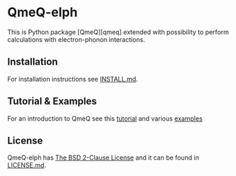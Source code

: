 QmeQ-elph
=========

This is Python package [QmeQ][qmeq] extended with possibility to perform
calculations with electron-phonon interactions.

Installation
------------

For installation instructions see [INSTALL.md](INSTALL.md).

Tutorial & Examples
-------------------

For an introduction to QmeQ see this [tutorial][tutorial]
and various [examples][examples]

License
-------

QmeQ-elph has [The BSD 2-Clause License][license] and it can be found
in [LICENSE.md](LICENSE.md).

[tutorial]: https://github.com/gedaskir/qmeq-examples/tree/master/tutorial/tutorial.ipynb
[examples]: https://github.com/gedaskir/qmeq-examples
[license]: https://opensource.org/licenses/BSD-2-Clause
